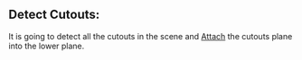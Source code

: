 ## Detect Cutouts:

It is going to detect all the cutouts in the scene and [Attach](./#attach) the cutouts plane into the lower plane.

